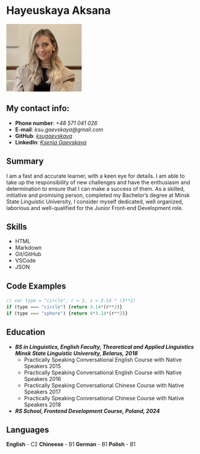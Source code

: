 # Hayeuskaya Aksana
![Image of Ksenia](Ksenia.png)
## My contact info: 
* __Phone number__: _+48 571 041 026_
* __E-mail__: _ksu.gaevskaya@gmail.com_
* __GitHub__: _[ksugaevskaya](https://github.com/ksugaevskaya)_
* __LinkedIn__: _[Ksenia Gaevskaya](https://www.linkedin.com/in/ksenia-gaevskaya-256080191/)_ 
## Summary
I am a fast and accurate learner, with a keen eye for details. I am able to take up the responsibility of new challenges and have the enthusiasm and determination to ensure that I can make a success of them. As a skilled, initiative and promising person, completed my Bachelor’s degree at Minsk State Linguistic University, I consider myself dedicated, well organized, laborious and well-qualified for the Junior Front-end Development role.
## Skills
* HTML
* Markdown
* Git/GitHub 
* VSCode
* JSON
## Code Examples
```js
// var type = "circle", r = 3, s = 3.14 * (3**2)
if (type === "circle") {return 3.14*(r**2)}
if (type === "sphere") {return 4*3.14*(r**2)}
```
## Education
* ___BS in Linguistics, English Faculty, Theoretical and Applied Linguistics Minsk State Linguistic University, Belarus, 2018___ 
    + Practically Speaking Conversational English Course with Native Speakers 2015
    + Practically Speaking Conversational English Course with Native Speakers 2016
    + Practically Speaking Conversational Chinese Course with Native Speakers 2017
    + Practically Speaking Conversational Chinese Course with Native Speakers 2018
* ___RS School, Frontend Development Course, Poland, 2024___
## Languages 
__English__ - C2 
__Chineese__ - B1
__German__ - B1 
__Polish__ - B1